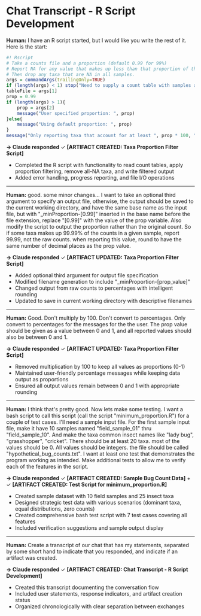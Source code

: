 # Chat Transcript - R Script Development

**Human:** I have an R script started, but I would like you write the rest of it.
Here is the start:
```r
#! Rscript
# Take a counts file and a proportion (default 0.99 for 99%)
# Report NA for any value that makes up less than that proportion of the sample count
# Then drop any taxa that are NA in all samples.
args = commandArgs(trailingOnly=TRUE)
if (length(args) < 1) stop("Need to supply a count table with samples as rows and taxa as columns.")
tableFile = args[1]
prop = 0.99
if (length(args) > 1){
    prop = args[2]
    message("User specified proportion: ", prop)
}else{
    message("Using default proportion: ", prop)
}
message("Only reporting taxa that account for at least ", prop * 100, "% of the counts for a given sample.")
```

**→ Claude responded** ✓ **[ARTIFACT CREATED: Taxa Proportion Filter Script]**
- Completed the R script with functionality to read count tables, apply proportion filtering, remove all-NA taxa, and write filtered output
- Added error handling, progress reporting, and file I/O operations

---

**Human:** good. some minor changes... I want to take an optional third argument to specify an output file, otherwise, the output should be saved to the current working directory, and have the same base name as the input file, but with "_minProportion-[0.99]" inserted in the base name before the file extension, replace "[0.99]" with the value of the prop variable. Also modify the script to output the proportion rather than the original count. So if some taxa makes up 99.99% of the counts in a given sample, report 99.99, not the raw counts. when reporting this value, round to have the same number of decimal places as the prop value.

**→ Claude responded** ✓ **[ARTIFACT UPDATED: Taxa Proportion Filter Script]**
- Added optional third argument for output file specification
- Modified filename generation to include "_minProportion-[prop_value]" 
- Changed output from raw counts to percentages with intelligent rounding
- Updated to save in current working directory with descriptive filenames

---

**Human:** Good. Don't multiply by 100. Don't convert to percentages. Only convert to percentages for the messages for the the user. The prop value should be given as a value between 0 and 1, and all reported values should also be between 0 and 1.

**→ Claude responded** ✓ **[ARTIFACT UPDATED: Taxa Proportion Filter Script]**
- Removed multiplication by 100 to keep all values as proportions (0-1)
- Maintained user-friendly percentage messages while keeping data output as proportions
- Ensured all output values remain between 0 and 1 with appropriate rounding

---

**Human:** I think that's pretty good. Now lets make some testing. I want a bash script to call this script (call the script "minimum_proportion.R") for a couple of test cases. I'll need a sample input file. For the first sample input file, make it have 10 samples named "field_sample_01" thru "field_sample_10". And make the taxa common insect names like "lady bug", "grasshopper", "cricket". There should be at least 20 taxa. most of the values should be 0. All values should be integers. the file should be called "hypothetical_bug_counts.txt". I want at least one test that demonstrates the program working as intended. Make additional tests to allow me to verify each of the features in the script.

**→ Claude responded** ✓ **[ARTIFACT CREATED: Sample Bug Count Data]** + ✓ **[ARTIFACT CREATED: Test Script for minimum_proportion.R]**
- Created sample dataset with 10 field samples and 25 insect taxa
- Designed strategic test data with various scenarios (dominant taxa, equal distributions, zero counts)
- Created comprehensive bash test script with 7 test cases covering all features
- Included verification suggestions and sample output display

---

**Human:** Create a transcript of our chat that has my statements, separated by some short hand to indicate that you responded, and indicate if an artifact was created.

**→ Claude responded** ✓ **[ARTIFACT CREATED: Chat Transcript - R Script Development]**
- Created this transcript documenting the conversation flow
- Included user statements, response indicators, and artifact creation status
- Organized chronologically with clear separation between exchanges